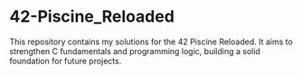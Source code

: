 # 42-Piscine_Reloaded
This repository contains my solutions for the 42 Piscine Reloaded. It aims to strengthen C fundamentals and programming logic, building a solid foundation for future projects.
